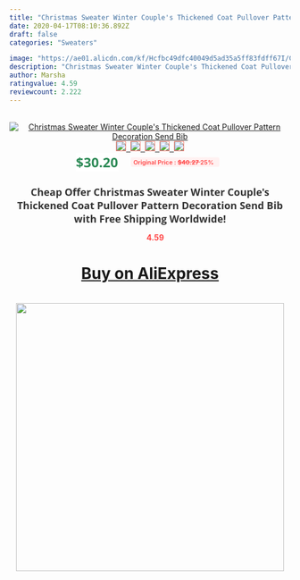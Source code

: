 ```yaml
---
title: "Christmas Sweater Winter Couple's Thickened Coat Pullover Pattern Decoration Send Bib"
date: 2020-04-17T08:10:36.892Z
draft: false
categories: "Sweaters"

image: "https://ae01.alicdn.com/kf/Hcfbc49dfc40049d5ad35a5ff83fdff67I/Christmas-Sweater-Winter-Couple-s-Thickened-Coat-Pullover-Pattern-Decoration-Send-Bib.jpg"
description: "Christmas Sweater Winter Couple's Thickened Coat Pullover Pattern Decoration Send Bib"
author: Marsha
ratingvalue: 4.59
reviewcount: 2.222
---
```

<br>
<div style="text-align: center;">
<a href="https://s.click.aliexpress.com/e/_9uo0Q1" target="_blank" rel="nofollow noopener noreferrer"><img alt="Christmas Sweater Winter Couple's Thickened Coat Pullover Pattern Decoration Send Bib" class="magnifier-image" src="https://ae01.alicdn.com/kf/Hcfbc49dfc40049d5ad35a5ff83fdff67I/Christmas-Sweater-Winter-Couple-s-Thickened-Coat-Pullover-Pattern-Decoration-Send-Bib.jpg_640x640.jpg">
<br>
<img style="border:1px solid salmon" src="https://ae01.alicdn.com/kf/Hcfbc49dfc40049d5ad35a5ff83fdff67I/Christmas-Sweater-Winter-Couple-s-Thickened-Coat-Pullover-Pattern-Decoration-Send-Bib.jpg_120x120.jpg">&nbsp;&nbsp;<img style="border:1px solid salmon" src="https://ae01.alicdn.com/kf/H1cb9c0cd23654a53ab190dde1d412c92o/Christmas-Sweater-Winter-Couple-s-Thickened-Coat-Pullover-Pattern-Decoration-Send-Bib.jpg_120x120.jpg">&nbsp;&nbsp;<img style="border:1px solid salmon" src="https://ae01.alicdn.com/kf/Hc038bc3fce4042e5b26d08129ebd554f7/Christmas-Sweater-Winter-Couple-s-Thickened-Coat-Pullover-Pattern-Decoration-Send-Bib.jpg_120x120.jpg">&nbsp;&nbsp;<img style="border:1px solid salmon" src="https://ae01.alicdn.com/kf/Hf95d4cc4b128479d8bdeff86f48e8775q/Christmas-Sweater-Winter-Couple-s-Thickened-Coat-Pullover-Pattern-Decoration-Send-Bib.jpg_120x120.jpg">&nbsp;&nbsp;<img style="border:1px solid salmon" src="https://ae01.alicdn.com/kf/H64326fa909fc4127a5ea84a8910f2971S/Christmas-Sweater-Winter-Couple-s-Thickened-Coat-Pullover-Pattern-Decoration-Send-Bib.jpg_120x120.jpg"></a></div><br0>
<div style="text-align: center;"><span style="background-color: white; border: 0px; box-sizing: border-box; color: seagreen; display: inline-block; font-family: &quot;open sans&quot; , &quot;arial&quot; , &quot;helvetica&quot; , sans-serif , &quot;heiti&quot;; font-size: 24px; font-stretch: inherit; font-weight: 700; line-height: inherit; margin: 0px 10px 0px 0px; padding: 0px; vertical-align: middle;">$30.20 </span>
<span style="background: rgb(255 , 241 , 241); border-radius: 3px; border: 0px; box-sizing: border-box; color: #ff4747; display: inline-block; font-family: inherit; font-size: 12px; font-stretch: inherit; font-style: inherit; font-variant: inherit; font-weight: 600; line-height: inherit; margin: 0px; padding: 2px 5px; transform: scale(0.9); vertical-align: middle;">Original Price : <b style="text-decoration: line-through;">$40.27 </b> 25%&nbsp;&nbsp;</span></div>
<h1 style="color: #333333; display: inline-block; font-family: &quot;open sans&quot; , &quot;arial&quot; , &quot;helvetica&quot; , sans-serif , &quot;heiti&quot;; font-size: 18px; font-stretch: inherit; font-weight: 700; text-align: center;">Cheap Offer Christmas Sweater Winter Couple's Thickened Coat Pullover Pattern Decoration Send Bib with Free Shipping Worldwide!</h1>
<div style="color: #ff4747; text-align: center;">
<img src="https://4.bp.blogspot.com/-M0ZcTcb-5uY/XleCXlxnR4I/AAAAAAAAAEc/OrjgMkXV1oMQFaCRZj5HQwOCBcu3w1FegCPcBGAYYCw/s1600/star.png" style="height: 15px;">&nbsp;<b>4.59</b></div>
<div class="button_cont" align="center"><a class="buynow_a" href="https://s.click.aliexpress.com/e/_9uo0Q1" target="_blank" rel="nofollow noopener noreferrer"><H1>Buy on AliExpress</H1></a></div><br>
<div class="separator" style="clear: both; text-align: center;">
<img src="https://lh3.googleusercontent.com/-pTy5HemUv9M/XlePHvY0dAI/AAAAAAAAAE4/0nX5iRUoIWY8eMW9Dpxeirr157OZliDIgCLcBGAsYHQ/s1600/badge.gif" width="480">
</div>
